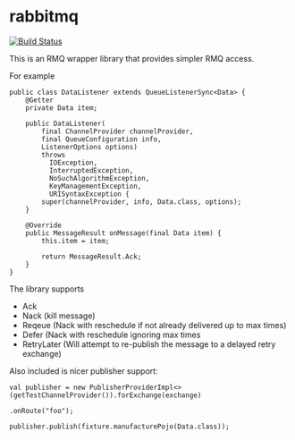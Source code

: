 rabbitmq
========================
[![Build Status](https://travis-ci.org/paradoxical-io/francois.svg?branch=master)](https://travis-ci.org/paradoxical-io/rabbitmq)

This is an RMQ wrapper library that provides simpler RMQ access.

For example

```
public class DataListener extends QueueListenerSync<Data> {
    @Getter
    private Data item;

    public DataListener(
        final ChannelProvider channelProvider, 
        final QueueConfiguration info, 
        ListenerOptions options) 
        throws
          IOException,
          InterruptedException,
          NoSuchAlgorithmException,
          KeyManagementException,
          URISyntaxException {
        super(channelProvider, info, Data.class, options);
    }

    @Override
    public MessageResult onMessage(final Data item) {
        this.item = item;

        return MessageResult.Ack;
    }
}
```

The library supports 

- Ack 
- Nack (kill message)
- Reqeue (Nack with reschedule if not already delivered up to max times)
- Defer (Nack with reschedule ignoring max times
- RetryLater (Will attempt to re-publish the message to a delayed retry exchange)

Also included is nicer publisher support:

```
val publisher = new PublisherProviderImpl<>(getTestChannelProvider()).forExchange(exchange)
                                                                     .onRoute("foo");

publisher.publish(fixture.manufacturePojo(Data.class));
```

